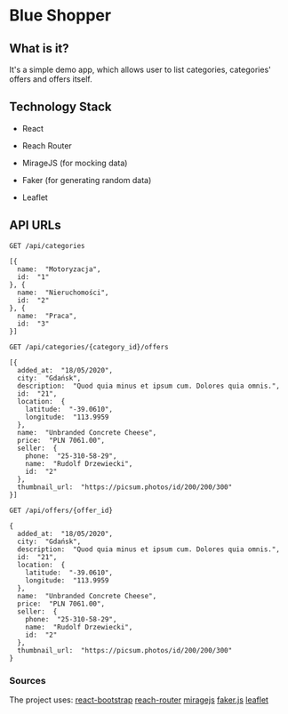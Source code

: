 # Blue Shopper

## What is it?

It's a simple demo app, which allows user to list categories, categories' offers and offers itself.

## Technology Stack

- React

- Reach Router

- MirageJS (for mocking data)

- Faker (for generating random data)

- Leaflet

## API URLs

`GET /api/categories`

    [{
	  name:  "Motoryzacja",
	  id:  "1"
	}, {
	  name:  "Nieruchomości",
	  id:  "2"
	}, {
	  name:  "Praca",
	  id:  "3"
	}]

`GET /api/categories/{category_id}/offers`

    [{
	  added_at:  "18/05/2020",
	  city:  "Gdańsk",
	  description:  "Quod quia minus et ipsum cum. Dolores quia omnis.",
	  id:  "21",
	  location:  {
	    latitude:  "-39.0610",
	    longitude:  "113.9959
	  },
	  name:  "Unbranded Concrete Cheese",
	  price:  "PLN 7061.00",
	  seller:  {
	    phone:  "25-310-58-29",
	    name:  "Rudolf Drzewiecki",
	    id:  "2"
	  },
	  thumbnail_url:  "https://picsum.photos/id/200/200/300"
	}]

`GET /api/offers/{offer_id}`

    {
	  added_at:  "18/05/2020",
	  city:  "Gdańsk",
	  description:  "Quod quia minus et ipsum cum. Dolores quia omnis.",
	  id:  "21",
	  location:  {
	    latitude:  "-39.0610",
	    longitude:  "113.9959
	  },
	  name:  "Unbranded Concrete Cheese",
	  price:  "PLN 7061.00",
	  seller:  {
	    phone:  "25-310-58-29",
	    name:  "Rudolf Drzewiecki",
	    id:  "2"
	  },
	  thumbnail_url:  "https://picsum.photos/id/200/200/300"
	}

### Sources

The project uses:
[react-bootstrap](https://github.com/react-bootstrap/react-bootstrap)
[reach-router](https://github.com/reach/router)
[miragejs](https://github.com/miragejs/miragejs/blob/master/LICENSE.md)
[faker.js](https://github.com/Marak/faker.js)
[leaflet](https://github.com/Leaflet/Leaflet)